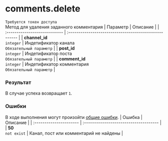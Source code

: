 # comments.delete
`Требуется токен доступа`  
Метод для удаления заданного комментария
| Параметр                      | Описание                                               |
| :---------------------------- | :----------------------------------------------------- |
| **channel_id**<br />`integer` | Индетификатор канала<br />`Обязательный параметр`      |
| **post_id**<br />`integer`    | Индетификатор поста<br />`Обязательный параметр`       |
| **comment_id**<br />`integer` | Индетификатор комментария<br />`Обязательный параметр` |

### Результат
В случае успеха возвращает `1`.

### Ошибки
В ходе выполнения могут произойти [общие ошибки]().
| Ошибка                  | Описание                               |
| :---------------------- | :------------------------------------- |
| **50**<br />`not exist` | Канал, пост или комментарий не найдены |